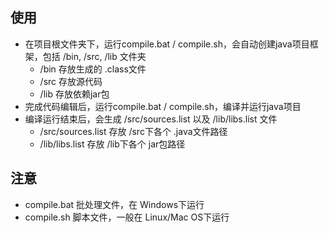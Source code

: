 ## 使用
* 在项目根文件夹下，运行compile.bat / compile.sh，会自动创建java项目框架，包括 /bin, /src, /lib 文件夹
  * /bin   存放生成的 .class文件
  * /src   存放源代码
  * /lib   存放依赖jar包
* 完成代码编辑后，运行compile.bat / compile.sh，编译并运行java项目
* 编译运行结束后，会生成 /src/sources.list 以及 /lib/libs.list 文件
  * /src/sources.list   存放 /src下各个 .java文件路径
  * /lib/libs.list      存放 /lib下各个 jar包路径

## 注意
* compile.bat 批处理文件，在 Windows下运行
* compile.sh  脚本文件，一般在 Linux/Mac OS下运行
